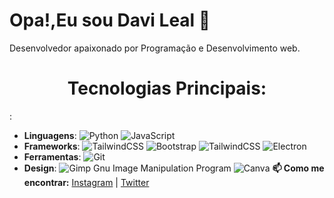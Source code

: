 # Opa!,Eu sou Davi Leal 👋
Desenvolvedor apaixonado por Programação e Desenvolvimento web. 

<h1 style="text-align:center">Tecnologias Principais: </h1>:

- **Linguagens**: ![Python](https://img.shields.io/badge/Python-white?logo=python) ![JavaScript](https://img.shields.io/badge/JavaScript-white?logo=javascript)
- **Frameworks**: ![TailwindCSS](https://img.shields.io/badge/tailwindcss-%2338B2AC.svg?style=for-the-badge&logo=tailwind-css&logoColor=white) ![Bootstrap](https://img.shields.io/badge/Bootstrap-purple?logo=bootstrap) ![TailwindCSS](https://img.shields.io/badge/TailwindCSS-38B2AC?logo=tailwindcss) ![Electron](https://img.shields.io/badge/Electron-47848F?logo=electron)
- **Ferramentas**: ![Git](https://img.shields.io/badge/Git-orange?logo=git)
- **Design**: ![Gimp Gnu Image Manipulation Program](https://img.shields.io/badge/Gimp-657D8B?style=for-the-badge&logo=gimp&logoColor=FFFFFF)  ![Canva](https://img.shields.io/badge/Canva-%2300C4CC.svg?style=for-the-badge&logo=Canva&logoColor=white)
**📫 Como me encontrar:**
[Instagram](https://www.instagram.com/davileal.dev/) | [Twitter](https://x.com/DaviLealDev)


<!---
LaeLJs/LaeLJs is a ✨ special ✨ repository because its `README.md` (this file) appears on your GitHub profile.
You can click the Preview link to take a look at your changes.
--->
